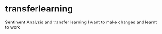 # transferlearning
Sentiment Analysis and transfer learning
I want to make changes and learnt to work

